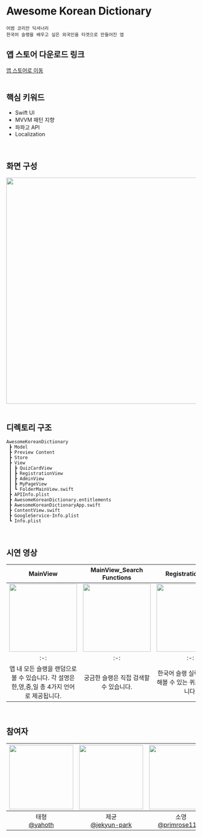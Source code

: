# Awesome Korean Dictionary
```
어썸 코리안 딕셔너리
한국어 슬랭을 배우고 싶은 외국인을 타겟으로 만들어진 앱 
```

## 앱 스토어 다운로드 링크
<a href="https://apps.apple.com/kr/app/awesome-korean-dictionary/id1665422867">앱 스토어로 이동</a>
<br>
<br>


## 핵심 키워드
- Swift UI
- MVVM 패턴 지향
- 파파고 API
- Localization
<br>


## 화면 구성
<img src="https://user-images.githubusercontent.com/114331071/214083703-0279d45b-11aa-49d6-b227-13f216f0f43f.jpg" 
     width="1100" 
     height="600" />
<br>
<br>

## 디렉토리 구조
```
AwesomeKoreanDictionary
 ┣ Model
 ┣ Preview Content
 ┣ Store
 ┣ View
 ┃ ┣ QuizCardView
 ┃ ┣ RegistrationView
 ┃ ┣ AdminView
 ┃ ┣ MyPageView
 ┃ ┗ FolderMainView.swift
 ┣ APIInfo.plist
 ┣ AwesomeKoreanDictionary.entitlements
 ┣ AwesomeKoreanDictionaryApp.swift
 ┣ ContentView.swift
 ┣ GoogleService-Info.plist
 ┗ Info.plist
 ```
<br>

## 시연 영상
| MainView | MainView_Search Functions | RegistrationView | QuizView |
| :-: | :-: | :-: | :-: |
| <img src="https://user-images.githubusercontent.com/114331071/214237843-e525b1e1-35ce-4b48-a192-083bcd2965ab.gif" width="180"/> | <img src="https://user-images.githubusercontent.com/114331071/214237877-1d188b82-4528-421f-a104-1ab85c955e62.gif" width="180"/> | <img src="https://user-images.githubusercontent.com/114331071/214237879-5d4382b6-78f3-42af-9664-77c874f929e4.gif" width="180"/> | <img src="https://user-images.githubusercontent.com/114331071/214237887-4ec6cacd-ae91-49b9-85ed-0a660b91f32b.gif" width="180"/> |
| :-: | :-: | :-: | :-: |
| 앱 내 모든 슬랭을 랜덤으로 볼 수 있습니다. 각 설명은 한,영,중,일 총 4가지 언어로 제공됩니다. | 궁금한 슬랭은 직접 검색할 수 있습니다. | 한국어 슬랭 실력을 테스트해볼 수 있는 퀴즈를 제공합니다. | 등록하고 싶은 슬랭이 있다면 사용자가 앱 관리자에게 제출할 수 있습니다. |
<br>

## 참여자

| <img src="https://avatars.githubusercontent.com/u/99034396?v=4" width=170> | <img src="https://avatars.githubusercontent.com/u/19788294?v=4" width=170> | <img src="https://avatars.githubusercontent.com/u/114223237?v=4" width=170> | <img src="https://avatars.githubusercontent.com/u/48899055?v=4" width=170> | <img src="https://avatars.githubusercontent.com/u/106806428?v=4" width=170> | <img src="https://avatars.githubusercontent.com/u/64416520?v=4" width=170> | <img src="https://avatars.githubusercontent.com/u/108848166?v=4" width=170> | <img src="https://avatars.githubusercontent.com/u/52193695?v=4" width=170> | <img src="https://avatars.githubusercontent.com/u/114331071?v=4" width=170> |
| :----------------------------------------------------------: | :---------------------------------------------: | :-------------------------------------------------: | :-------------------------------------------------: |  :-------------------------------------------------: |  :-------------------------------------------------: |  :-------------------------------------------------: |  :-------------------------------------------------: |  :-------------------------------------------------: |
| 태형<br/>[@yahoth](https://github.com/yahoth)<br/> | 제균<br/>[@jekyun-park](https://github.com/jekyun-park)<br/> | 소영<br/> [@primrose1101](https://github.com/primrose1101)<br/> | 주희<br/>[@zoohee](https://github.com/zoohee)<br/> | 소희<br/>[@jeongsoohee](https://github.com/jeongsoohee)<br/> | 현호<br/>[@Achoo-kr](https://github.com/Achoo-kr)<br/> | 현종<br/>[@EthanColdChoi](https://github.com/EthanColdChoi)<br/> | 진표<br/>[@jphong1005](https://github.com/jphong1005)<br/> | 유진<br/>[@yooj1202](https://github.com/yooj1202)<br/> |
